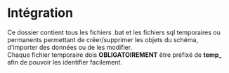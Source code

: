 # Intégration

Ce dossier contient tous les fichiers .bat et les fichiers sql temporaires ou permanents permettant de créer/supprimer les objets du schéma, d'importer des données ou de les modifier.  
Chaque fichier temporaire dois **OBLIGATOIREMENT** être préfixé de **temp_** afin de pouvoir les identifier facilement.